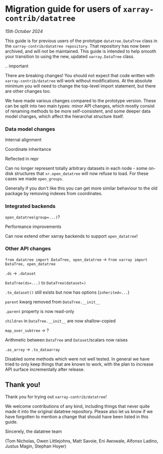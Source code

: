 # Migration guide for users of `xarray-contrib/datatree`

_15th October 2024_

This guide is for previous users of the prototype `datatree.DataTree` class in the `xarray-contrib/datatree repository`. That repository has now been archived, and will not be maintained. This guide is intended to help smooth your transition to using the new, updated `xarray.DataTree` class.

.. important

   There are breaking changes! You should not expect that code written with `xarray-contrib/datatree` will work without modifications.
   At the absolute minimum you will need to change the top-level import statement, but there are other changes too.

We have made various changes compared to the prototype version. These can be split into two main types: minor API changes, which mostly consist of renaming methods to be more self-consistent, and some deeper data model changes, which affect the hierarchal structure itself.

### Data model changes

Internal alignment

Coordinate inheritance

Reflected in repr

Can no longer represent totally arbitrary datasets in each node - some on-disk structures that `xr.open_datatree` will now refuse to load.
For these cases we made `open_groups`.

Generally if you don't like this you can get more similar behaviour to the old package by removing indexes from coordinates.

### Integrated backends

`open_datatree(group=...)`?

Performance improvements

Can now extend other xarray backends to support `open_datatree`!

### Other API changes

`from datatree import DataTree, open_datatree` -> `from xarray import DataTree, open_datatree`

`.ds` -> `.dataset`

`DataTree(ds=...)` to `DataTree(dataset=)`

`.to_dataset()` still exists but now has options (`inherited=...`)

`parent` kwarg removed from `DataTree.__init__`

`.parent` property is now read-only

`children` in `DataTree.__init__` are now shallow-copied

`map_over_subtree` -> ?

Arithmetic between `DataTree` and `Dataset`/scalars now raises

`.as_array` -> `.to_dataarray`

Disabled some methods which were not well tested. In general we have tried to only keep things that are known to work, with the plan to increase API surface incrementally after release.

## Thank you!

Thank you for trying out `xarray-contrib/datatree`!

We welcome contributions of any kind, including things that never quite made it into the original datatree repository. Please also let us know if we have forgotten to mention a change that should have been listed in this guide.

Sincerely, the datatree team

(Tom Nicholas, Owen Littlejohns, Matt Savoie, Eni Awowale, Alfonso Ladino, Justus Magin, Stephan Hoyer)
